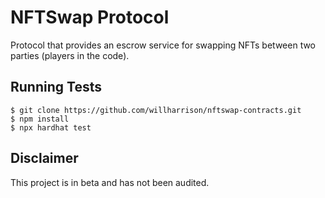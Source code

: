 # NFTSwap Protocol

Protocol that provides an escrow service for swapping NFTs between two parties (players in the code).

## Running Tests

```
$ git clone https://github.com/willharrison/nftswap-contracts.git
$ npm install
$ npx hardhat test
```

## Disclaimer

This project is in beta and has not been audited.